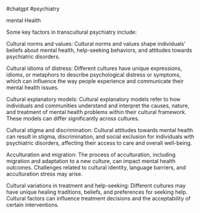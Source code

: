 #chatgpt #psychiatry

mental Health


Some key factors in transcultural psychiatry include:

Cultural norms and values: Cultural norms and values shape individuals' beliefs about mental health, help-seeking behaviors, and attitudes towards psychiatric disorders.

Cultural idioms of distress: Different cultures have unique expressions, idioms, or metaphors to describe psychological distress or symptoms, which can influence the way people experience and communicate their mental health issues.

Cultural explanatory models: Cultural explanatory models refer to how individuals and communities understand and interpret the causes, nature, and treatment of mental health problems within their cultural framework. These models can differ significantly across cultures.

Cultural stigma and discrimination: Cultural attitudes towards mental health can result in stigma, discrimination, and social exclusion for individuals with psychiatric disorders, affecting their access to care and overall well-being.

Acculturation and migration: The process of acculturation, including migration and adaptation to a new culture, can impact mental health outcomes. Challenges related to cultural identity, language barriers, and acculturation stress may arise.

Cultural variations in treatment and help-seeking: Different cultures may have unique healing traditions, beliefs, and preferences for seeking help. Cultural factors can influence treatment decisions and the acceptability of certain interventions.